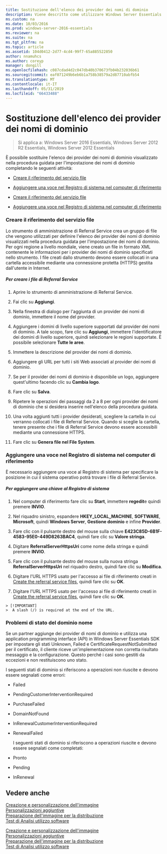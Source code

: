 ```yaml
---
title: Sostituzione dell'elenco dei provider dei nomi di dominio
description: Viene descritto come utilizzare Windows Server Essentials
ms.custom: na
ms.date: 10/03/2016
ms.prod: windows-server-2016-essentials
ms.reviewer: na
ms.suite: na
ms.tgt_pltfrm: na
ms.topic: article
ms.assetid: 104d0412-2d77-4cd4-99f7-65a885522850
author: nnamuhcs
ms.author: coreyp
manager: dongill
ms.openlocfilehash: c087cdad4d2c047db40b370673fb04b232036b61
ms.sourcegitcommit: eaf071249b6eb6b1a758b38579a2d87710abfb54
ms.translationtype: MT
ms.contentlocale: it-IT
ms.lasthandoff: 05/31/2019
ms.locfileid: "66433488"
---
```

# <a name="replace-the-list-of-domain-name-providers"></a>Sostituzione dell'elenco dei provider dei nomi di dominio

>Si applica a: Windows Server 2016 Essentials, Windows Server 2012 R2 Essentials, Windows Server 2012 Essentials

È possibile sostituire l'elenco dei provider dei nomi di dominio visualizzato nella procedura guidata per l'impostazione dei nomi di dominio completando le seguenti attività:  


-   [Creare il riferimento del servizio file](Replace-the-List-of-Domain-Name-Providers.md#BKMK_ReferralFiles)  

-   [Aggiungere una voce nel Registro di sistema nel computer di riferimento](Replace-the-List-of-Domain-Name-Providers.md#BKMK_AddRegistry)  

-   [Creare il riferimento del servizio file](../install/Replace-the-List-of-Domain-Name-Providers.md#BKMK_ReferralFiles)  

-   [Aggiungere una voce nel Registro di sistema nel computer di riferimento](../install/Replace-the-List-of-Domain-Name-Providers.md#BKMK_AddRegistry)  


###  <a name="BKMK_ReferralFiles"></a> Creare il riferimento del servizio file  
 Lo strumento di amministrazione di Referral Service crea un gruppo di file che vengono utilizzati per definire l'elenco dei provider dei nomi di dominio visualizzati nella procedura guidata per l'impostazione dei nomi di dominio. Per ogni regione a livello mondiale, viene creato un file in formato XML contenente le informazioni per i provider dei nomi di dominio specificati nello strumento. I file creati dallo strumento devono essere collocati in una cartella accessibile mediante una connessione protetta (HTTPS) gestita dall'utente in Internet.  

##### <a name="to-create-the-referral-files"></a>Per creare i file di Referral Service  

1.  Aprire lo strumento di amministrazione di Referral Service.  

2.  Fai clic su **Aggiungi**.  

3.  Nella finestra di dialogo per l'aggiunta di un provider dei nomi di dominio, immettere il nome del provider.  

4.  Aggiungere i domini di livello superiore supportati dal provider dei nomi di dominio. A tale scopo, fare clic su **Aggiungi**, immettere l'identificatore dei domini di livello superiore, quindi selezionare le regioni supportate. È possibile selezionare **Tutte le aree**.  

5.  Immettere la descrizione del provider dei nomi di dominio.  

6.  Aggiungere gli URL per tutti i siti Web associati al provider dei nomi di dominio.  

7.  Se per il provider dei nomi di dominio è disponibile un logo, aggiungere quest'ultimo facendo clic su **Cambia logo**.  

8.  Fare clic su **Salva**.  

9. Ripetere le operazioni dei passaggi da 2 a 8 per ogni provider dei nomi di dominio che si desidera inserire nell'elenco della procedura guidata.  

10. Una volta aggiunti tutti i provider desiderati, scegliere la cartella in cui verranno collocati i file di Referral Service. Quando si sceglie la cartella, tenere presente che i file di Referral Service devono essere accessibili mediante una connessione HTTPS.  

11. Fare clic su **Genera file nel File System**.  

###  <a name="BKMK_AddRegistry"></a> Aggiungere una voce nel Registro di sistema nel computer di riferimento  
 È necessario aggiungere una voce al Registro di sistema per specificare la posizione in cui il sistema operativo potrà trovare i file di Referral Service.  

##### <a name="to-add-a-key-to-the-registry"></a>Per aggiungere una chiave al Registro di sistema  

1.  Nel computer di riferimento fare clic su **Start**, immettere **regedit**e quindi premere **INVIO**.  

2.  Nel riquadro sinistro, espandere **HKEY_LOCAL_MACHINE**, **SOFTWARE**, **Microsoft**, quindi **Windows Server**, **Gestione dominio** e infine **Provider**.  

3.  Fare clic con il pulsante destro del mouse sulla chiave **E423C85D-6B1F-4583-95E0-449D8263BAC4**, quindi fare clic su **Valore stringa**.  

4.  Digitare **ReferralServerHttpsUri** come nome della stringa e quindi premere **INVIO**.  

5.  Fare clic con il pulsante destro del mouse sulla nuova stringa **ReferralServerHttpsUri** nel riquadro destro, quindi fare clic su **Modifica**.  


6.  Digitare l'URL HTTPS usato per l'accesso ai file di riferimento creati in [Create the referral service files](Replace-the-List-of-Domain-Name-Providers.md#BKMK_ReferralFiles), quindi fare clic su **OK**.  

6.  Digitare l'URL HTTPS usato per l'accesso ai file di riferimento creati in [Create the referral service files](../install/Replace-the-List-of-Domain-Name-Providers.md#BKMK_ReferralFiles), quindi fare clic su **OK**.  


~~~
> [!IMPORTANT]
>  A slash (/) is required at the end of the URL.  
~~~

###  <a name="BKMK_ReplaceDomainNameProviders"></a> Problemi di stato del dominio nome  
 Se un partner aggiunge dei provider di nomi di dominio e utilizza una application programming interface (API) in Windows Server Essentials SDK per impostare gli stati Unknown, Failed e CertificateRequestNotSubmitted per il certificato, il cliente riceve un'implementazione non corretta risultato messaggio e la configurazione. Questo perché i casi sono gestiti da eccezioni e non restituiscono uno stato.  

 I seguenti stati di dominio si riferiscono a operazioni non riuscite e devono essere segnalati come errori:  

- Failed  

- PendingCustomerInterventionRequired  

- PurchaseFailed  

- DomainNotFound  

- InRenewalCustomerInterventionRequired  

- RenewalFailed  

  I seguenti stati di dominio si riferiscono a operazioni riuscite e devono essere segnalati come completati:  

- Pronto  

- Pending  

- InRenewal  

## <a name="see-also"></a>Vedere anche  

 [Creazione e personalizzazione dell'immagine](Creating-and-Customizing-the-Image.md)   
 [Personalizzazioni aggiuntive](Additional-Customizations.md)   
 [Preparazione dell'immagine per la distribuzione](Preparing-the-Image-for-Deployment.md)   
 [Test di Analisi utilizzo software](Testing-the-Customer-Experience.md)

 [Creazione e personalizzazione dell'immagine](../install/Creating-and-Customizing-the-Image.md)   
 [Personalizzazioni aggiuntive](../install/Additional-Customizations.md)   
 [Preparazione dell'immagine per la distribuzione](../install/Preparing-the-Image-for-Deployment.md)   
 [Test di Analisi utilizzo software](../install/Testing-the-Customer-Experience.md)

